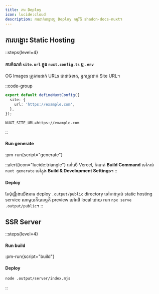 ```yaml
---
title: ការ Deploy
icon: lucide:cloud
description: ការដាក់បង្ហោះឬ Deploy កម្មវិធី shadcn-docs-nuxt។
---
```


## ការបង្ហោះ Static Hosting

::steps{level=4}
#### ការកំណត់ `site.url` ក្នុង `nuxt.config.ts` ឬ `.env`

OG Images ត្រូវការដាក់ URLs ជាដាច់ខាត, អ្នកត្រូវដាក់ Site URL។

::code-group
```ts [nuxt.config.ts]
export default defineNuxtConfig({
  site: {
    url: 'https://example.com',
  },
});
```
```dotenv [.env]
NUXT_SITE_URL=https://example.com
```
::

#### Run generate
:pm-run{script="generate"}

::alert{icon="lucide:triangle"}
នៅលើ Vercel, កំណត់ **Build Command** ទៅកាន់ `nuxt generate` នៅក្នុង **Build & Development Settings**។
::

#### Deploy
តែប៉ុណ្ណឹងយើងអាច deploy `.output/public` directory ទៅកាន់គ្រប់ static hosting service ណាមួយក៏បានឬក៏ preview នៅលើ local ដោយ run `npx serve .output/public`។
::

## SSR Server

::steps{level=4}
#### Run build
:pm-run{script="build"}

#### Deploy
```shell
node .output/server/index.mjs
```
::
